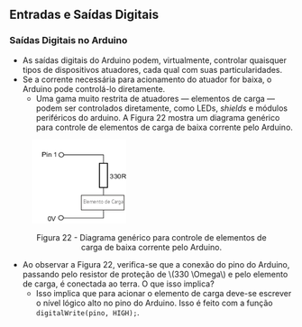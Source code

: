 ## Entradas e Saídas Digitais

<div class="regular">

### Saídas Digitais no Arduino

- As saídas digitais do Arduino podem, virtualmente, controlar quaisquer tipos de dispositivos atuadores, cada qual com suas particularidades.
- Se a corrente necessária para acionamento do atuador for baixa, o Arduino pode controlá-lo diretamente.
    - Uma gama muito restrita de atuadores — elementos de carga — podem ser controlados diretamente, como LEDs, *shields* e módulos periféricos do arduino. A Figura 22 mostra um diagrama genérico para controle de elementos de carga de baixa corrente pelo Arduino.

<figure>

<!-- _class: transparent -->
![centered-img](./img/generic_low_load_element.png)

<figcaption style="text-align: center;">Figura 22 - Diagrama genérico para controle de elementos de carga de baixa corrente pelo Arduino.</figcaption>
</figure>

- Ao observar a Figura 22, verifica-se que a conexão do pino do Arduino, passando pelo resistor de proteção de \\(330 \\Omega\\) e pelo elemento de carga, é conectada ao terra. O que isso implica?
    - Isso implica que para acionar o elemento de carga deve-se escrever o nível lógico alto no pino do Arduino. Isso é feito com a função `digitalWrite(pino, HIGH);`.
</div>
